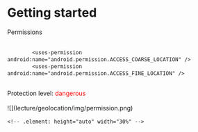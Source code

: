 <!-- .slide:    class="center-horizontal" -->

# Getting started

<div class="fragment center center-horizontal" data-fragment-index="1">
Permissions
	<pre><code class="large xml" data-trim data-noescape>
		&lt;uses-permission android:name=&quot;android.permission.ACCESS_COARSE_LOCATION&quot; /&gt;
		&lt;uses-permission android:name=&quot;android.permission.ACCESS_FINE_LOCATION&quot; /&gt; 
	</code></pre>
Protection level: <font color="red">dangerous</font>
</div>
<br>
<div class="fragment" data-fragment-index="2">
    ![](lecture/geolocation/img/permission.png)

    <!-- .element: height="auto" width="30%" -->
</div>

